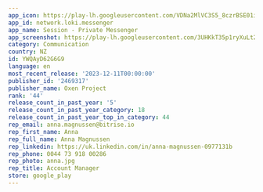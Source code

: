 ```yaml
---
app_icon: https://play-lh.googleusercontent.com/VDNa2MlVC3S5_8czrBSE01ilvmHTMS8NFJie6T9K4USUmnj5ETrf4pngGBPo8dZ3qYw
app_id: network.loki.messenger
app_name: Session - Private Messenger
app_screenshot: https://play-lh.googleusercontent.com/3UHKkT35p1ryXuLt2KN1V0MXWmtR5Sg55yTOSUouxsU2h3Vr_ndyMX1KYp92bPLTY44
category: Communication
country: NZ
id: YWQAyD62G6G9
language: en
most_recent_release: '2023-12-11T00:00:00'
publisher_id: '2469317'
publisher_name: Oxen Project
rank: '44'
release_count_in_past_year: '5'
release_count_in_past_year_category: 18
release_count_in_past_year_top_in_category: 44
rep_email: anna.magnussen@bitrise.io
rep_first_name: Anna
rep_full_name: Anna Magnussen
rep_linkedin: https://uk.linkedin.com/in/anna-magnussen-0977131b
rep_phone: 0044 73 918 00286
rep_photo: anna.jpg
rep_title: Account Manager
store: google_play
---
```

